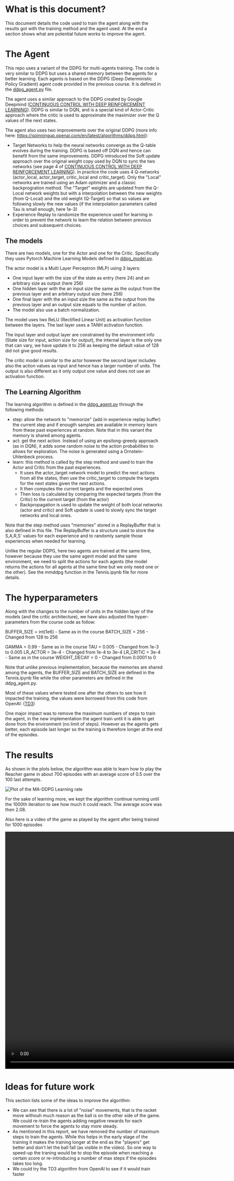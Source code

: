 # What is this document?

This document details the code used to train the agent along with the results got with the training method and the agent used. At the end a section shows what are potential future works to improve the agent.

# The Agent
This repo uses a variant of the DDPG for multi-agents training. The code is very similar to DDPG but uses a shared memory between the agents for a better learning. Each agents is based on the DDPG (Deep Deterministic Policy Gradient) agent code provided in the previous course. It is defined in the [ddpg_agent.py](ddpg_agent.py) file.

The agent uses a similar approach to the DDPG created by Google Deepmind ([CONTINUOUS CONTROL WITH DEEP REINFORCEMENT
LEARNING](https://arxiv.org/pdf/1509.02971)). DDPG is similar to DQN, and is a special kind of Actor-Critic approach where the critic is used to approximate the maximizer over the Q values of the next states.

The agent also uses two improvements over the original DDPG (more info here: https://spinningup.openai.com/en/latest/algorithms/ddpg.html):
- Target Networks to help the neural networks converge as the Q-table evolves during the training. DDPG is based off DQN and hence can benefit from the same improvements. DDPG introduced the Soft update approach over the original weight copy used by DQN to sync the two networks (see page 4 of [CONTINUOUS CONTROL WITH DEEP REINFORCEMENT LEARNING](https://arxiv.org/pdf/1509.02971)). 
In practice the code uses 4 Q-networks (actor_local, actor_target, critic_local and critic_target). Only the "Local" networks are trained using an Adam optimizer and a classic backprogration method. The "Target" weights are updated from the Q-Local network weights but with a interpolation between the new weights (from Q-Local) and the old weight (Q-Target) so that so values are following slowly the new values (if the interpolation parameters called Tau is small enough, here 1e-3)
- Experience Replay to randomize the experience used for learning in order to prevent the network to learn the relation between previous choices and subsequent choices.


## The models
There are two models, one for the Actor and one for the Critic.
Specifically they uses Pytorch Machine Learning Models defined in [ddpg_model.py](ddpg_model.py). 

The actor model is a Multi Layer Perceptron (MLP) using 3 layers:
- One input layer with the size of the state as entry (here 24) and an arbitrary size as output (here 256)
- One hidden layer with the an input size the same as the output from the previous layer and an arbitrary output size (here 256) 
- One final layer with the an input size the same as the output from the previous layer and an output size equals to the number of action.
- The model also use a batch normalization.

The model uses two ReLU (Rectified Linear Unit) as activation function between the layers. The last layer uses a TANH activation function. 

The input layer and output layer are constrained by the environment info (State size for input, action size for output), the internal layer is the only one that can vary, we have update it to 256 as keeping the default value of 128 did not give good results.

The critic model is similar to the actor however the second layer includes also the action values as input and hence has a larger number of units. The output is also different as it only output one value and does not use an activation function.

## The Learning Algorithm
The learning algorithm is defined in the [ddpg_agent.py](ddpg_agent.py) through the following methods:

- step: allow the network to "memorize" (add in experience replay buffer) the current step and if enougth samples are available in memory learn from these past experiences at random. Note that in this variant the memory is shared among agents.
- act: get the next action. Instead of using an epsilong-greedy approach (as in DQN), it adds some random noise to the action probabilities to allows for exploration. The noise is generated using a Ornstein-Uhlenbeck process.
- learn: this method is called by the step method and used to train the Actor and Critic from the past experiences. 
    - It uses the actor_target network model to predict the next actions from all the states, then use the critic_target to compute the targets for the next states given the next actions.
    - It then computes the current targets and the expected ones
    - Then loss is calculated by comparing the expected targets (from the Critic) to the current target (from the actor)
    - Backpropagation is used to update the weight of both local networks (actor and critic) and Soft update is used to slowly sync the target networks and local ones.

Note that the step method uses "memories" stored in a ReplayBuffer that is also defined in this file. The ReplayBuffer is a structure used to store the S,A,R,S' values for each experience and to randomly sample those experiences when needed for learning.

Unlike the regular DDPG, here two agents are trained at the same time, however because they use the same agent model and the same environment, we need to split the actions for each agents (the model returns the actions for all agents at the same time but we only need one or the other). See the mmddpg function in the Tennis.ipynb file for more details.

# The hyperparameters
Along with the changes to the number of units in the hidden layer of the models (and the critic architecture), we have also adjusted the hyper-parameters from the course code as follow:

BUFFER_SIZE = int(1e6)  - Same as in the course
BATCH_SIZE = 256        - Changed from 128 to 256


GAMMA = 0.99            - Same as in the course
TAU = 0.005             - Changed from 1e-3 to 0.005
LR_ACTOR = 3e-4         - Changed from 1e-4 to 3e-4
LR_CRITIC = 3e-4        - Same as in the course
WEIGHT_DECAY = 0        - Changed from 0.0001 to 0

Note that unlike previous implementation, because the memories are shared among the agents, the BUFFER_SIZE and BATCH_SIZE are defined in the Tennis.ipynb file while the other parameters are defined in the ddpg_agent.py.

Most of these values where tested one after the others to see how it impacted the training, the values were borrowed from this code from OpenAI: ([TD3](https://github.com/sfujim/TD3))

One major impact was to remove the maximum numbers of steps to train the agent, in the new implementation the agent train until it is able to get done from the environment (no limit of steps). However as the agents gets better, each episode last longer so the training is therefore longer at the end of the episodes.

# The results

As shown in the plots below, the algorithm was able to learn how to play the Reacher game in about 700 episodes with an average score of 0.5 over the 100 last attempts. 

![Plot of the MA-DDPG Learning rate](plot_training.png)

For the sake of learning more, we kept the algorithm continue running until the 1000th iteration to see how much it could reach. The average score was then 2.08.

Also here is a video of the game as played by the agent after being trained for 1000 episodes 

<video width="1282" height="756" controls>
  <source src="P3_Tennis.mp4" type="video/mp4">
</video>

# Ideas for future work

This section lists some of the ideas to improve the algorithm:
- We can see that there is a lot of "noise" movements, that is the racket move withouh much reason as the ball is on the other side of the game. We could re-train the agents adding negative rewards for each movement to force the agents to stay more steady.
- As mentioned in this report, we have removed the number of maximum steps to train the agents. While this helps in the early stage of the training it makes the training longer at the end as the "players" get better and don't let the ball fall (as visible in the video). So one way to speed-up the traning would be to stop the episode when reaching a certain score or re-introducing a number of max steps if the episodes takes too long.
- We could try the TD3 algorithm from OpenAI to see if it would train faster